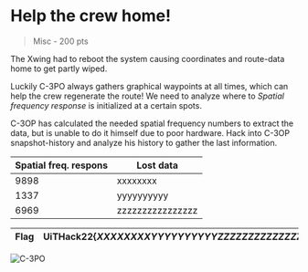 # Help the crew home!
> Misc - 200 pts

The Xwing had to reboot the system causing coordinates and route-data home to get 
partly wiped.

Luckily C-3PO always gathers graphical waypoints at all times, which can help the crew regenerate the route!
We need to analyze where to *Spatial frequency response* is initialized at a certain spots. 

C-3OP has calculated the needed spatial frequency numbers to extract the data, but is unable to do it himself due to poor hardware.
Hack into C-3OP snapshot-history and analyze his history to gather the last information.




Spatial freq. respons| Lost data|
--- | --- |
9898| xxxxxxxx|
1337|yyyyyyyyyy
6969|zzzzzzzzzzzzzzzz

Flag | __UiTHack22{*XXXXXXXXYYYYYYYYYYZZZZZZZZZZZZZZZZ*}__|
---| ---

![C-3PO](https://media.giphy.com/media/xTiIzjS5VKWJzNGIUw/giphy.gif)

